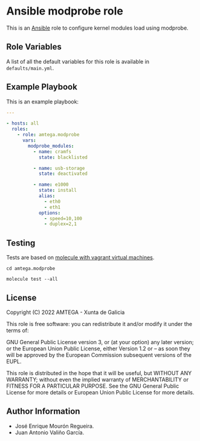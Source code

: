 # Ansible modprobe role

This is an [Ansible](http://www.ansible.com) role to configure kernel modules load using modprobe.

## Role Variables

A list of all the default variables for this role is available in `defaults/main.yml`.

## Example Playbook

This is an example playbook:

```yaml
---

- hosts: all
  roles:
    - role: amtega.modprobe
      vars:
        modprobe_modules:
          - name: cramfs
            state: blacklisted

          - name: usb-storage
            state: deactivated

          - name: e1000
            state: install
            alias:
              - eth0
              - eth1
            options:
              - speed=10,100
              - duplex=2,1
```

## Testing

Tests are based on [molecule with vagrant virtual machines](https://molecule.readthedocs.io/en/latest/installation.html).

```shell
cd amtega.modprobe

molecule test --all
```

## License

Copyright (C) 2022 AMTEGA - Xunta de Galicia

This role is free software: you can redistribute it and/or modify it under the terms of:

GNU General Public License version 3, or (at your option) any later version; or the European Union Public License, either Version 1.2 or – as soon they will be approved by the European Commission ­subsequent versions of the EUPL.

This role is distributed in the hope that it will be useful, but WITHOUT ANY WARRANTY; without even the implied warranty of MERCHANTABILITY or FITNESS FOR A PARTICULAR PURPOSE.  See the GNU General Public License for more details or European Union Public License for more details.

## Author Information

- José Enrique Mourón Regueira.
- Juan Antonio Valiño García.
